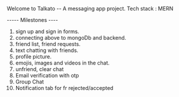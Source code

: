 Welcome to Talkato -- A messaging app project.
Tech stack : MERN

----- Milestones ----

1. sign up and sign in forms.
2. connecting above to mongoDb and backend.
3. friend list, friend requests.
4. text chatting with friends.
5. profile picture.
6. emojis, images and videos in the chat.
7. unfriend, clear chat
8. Email verification with otp
9. Group Chat
10. Notification tab for fr rejected/accepted
